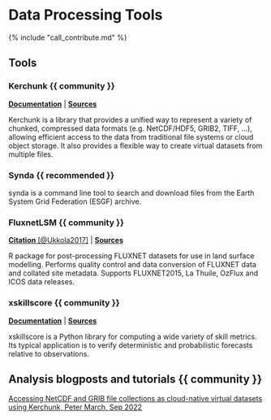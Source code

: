 # Data Processing Tools

{% include "call_contribute.md" %}


## Tools

### Kerchunk  {{ community }}

[**Documentation**][kerchunk-doc] | 
[**Sources**][kerchunk-source]

Kerchunk is a library that provides a unified way to represent a variety of chunked, compressed data formats (e.g. NetCDF/HDF5, GRIB2, TIFF, …), allowing efficient access to the data from traditional file systems or cloud object storage. It also provides a flexible way to create virtual datasets from multiple files.

### Synda  {{ recommended }}

synda is a command line tool to search and download files from the Earth System Grid Federation (ESGF) archive.

### FluxnetLSM  {{ community }}

[**Citation** [@Ukkola2017]][fluxnetlsm-cite] |
[**Sources**][fluxnetlsm-source]

R package for post-processing FLUXNET datasets for use in land surface modelling. Performs quality control and data conversion of FLUXNET data and collated site metadata. Supports FLUXNET2015, La Thuile, OzFlux and ICOS data releases.

### xskillscore  {{ community }}

[**Documentation**][xskillscore-doc] |
[**Sources**][xskillscore-source]

xskillscore is a Python library for computing a wide variety of skill metrics. Its typical application is to verify deterministic and probabilistic forecasts relative to observations.

## Analysis blogposts and tutorials  {{ community }}

[Accessing NetCDF and GRIB file collections as cloud-native virtual datasets using Kerchunk, Peter March, Sep 2022](https://medium.com/pangeo/accessing-netcdf-and-grib-file-collections-as-cloud-native-virtual-datasets-using-kerchunk-625a2d0a9191)


[kerchunk-doc]: https://fsspec.github.io/kerchunk/
[kerchunk-source]: https://github.com/fsspec/kerchunk

[xskillscore-doc]: https://xskillscore.readthedocs.io/en/stable/
[xskillscore-source]: https://github.com/xarray-contrib/xskillscore

[fluxnetlsm-source]: https://github.com/aukkola/FluxnetLSM
[fluxnetlsm-cite]: https://gmd.copernicus.org/articles/10/3379/2017/
